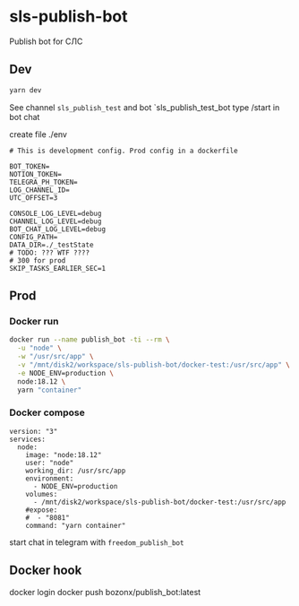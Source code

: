 # sls-publish-bot
Publish bot for СЛС

## Dev

```bash
yarn dev
```

See channel `sls_publish_test`
and bot `sls_publish_test_bot
type /start in bot chat

create file ./env

```
# This is development config. Prod config in a dockerfile

BOT_TOKEN=
NOTION_TOKEN=
TELEGRA_PH_TOKEN=
LOG_CHANNEL_ID=
UTC_OFFSET=3

CONSOLE_LOG_LEVEL=debug
CHANNEL_LOG_LEVEL=debug
BOT_CHAT_LOG_LEVEL=debug
CONFIG_PATH=
DATA_DIR=./_testState
# TODO: ??? WTF ????
# 300 for prod
SKIP_TASKS_EARLIER_SEC=1
```

## Prod

### Docker run

```bash
docker run --name publish_bot -ti --rm \
  -u "node" \
  -w "/usr/src/app" \
  -v "/mnt/disk2/workspace/sls-publish-bot/docker-test:/usr/src/app" \
  -e NODE_ENV=production \
  node:18.12 \
  yarn "container"
```

### Docker compose

```
version: "3"
services:
  node:
    image: "node:18.12"
    user: "node"
    working_dir: /usr/src/app
    environment:
      - NODE_ENV=production
    volumes:
      - /mnt/disk2/workspace/sls-publish-bot/docker-test:/usr/src/app
    #expose:
    #  - "8081"
    command: "yarn container"
```

start chat in telegram with `freedom_publish_bot`

## Docker hook

docker login
docker push bozonx/publish_bot:latest